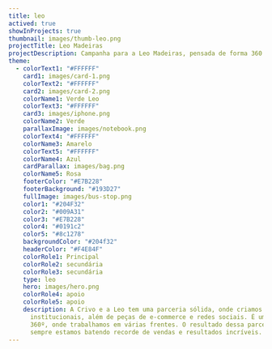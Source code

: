 ```yaml
---
title: leo
actived: true
showInProjects: true
thumbnail: images/thumb-leo.png
projectTitle: Leo Madeiras
projectDescription: Campanha para a Leo Madeiras, pensada de forma 360. Unindo social, e-commerce e campanha publicitária para a Leoquidação, que já é um clássico de vendas da marca e que em 2024, foi um sucesso absoluto.
theme:
  - colorText1: "#FFFFFF"
    card1: images/card-1.png
    colorText2: "#FFFFFF"
    card2: images/card-2.png
    colorName1: Verde Leo
    colorText3: "#FFFFFF"
    card3: images/iphone.png
    colorName2: Verde
    parallaxImage: images/notebook.png
    colorText4: "#FFFFFF"
    colorName3: Amarelo
    colorText5: "#FFFFFF"
    colorName4: Azul
    cardParallax: images/bag.png
    colorName5: Rosa
    footerColor: "#E7B228"
    footerBackground: "#193D27"
    fullImage: images/bus-stop.png
    color1: "#204F32"
    color2: "#009A31"
    color3: "#E7B228"
    color4: "#0191c2"
    color5: "#8c1278"
    backgroundColor: "#204f32"
    headerColor: "#F4E84F"
    colorRole1: Principal
    colorRole2: secundária
    colorRole3: secundária
    type: leo
    hero: images/hero.png
    colorRole4: apoio
    colorRole5: apoio
    description: A Crivo e a Leo tem uma parceria sólida, onde criamos campanhas
      institucionais, além de peças de e-commerce e redes sociais. É um projeto
      360º, onde trabalhamos em várias frentes. O resultado dessa parceria é que
      sempre estamos batendo recorde de vendas e resultados incríveis.
---
```

